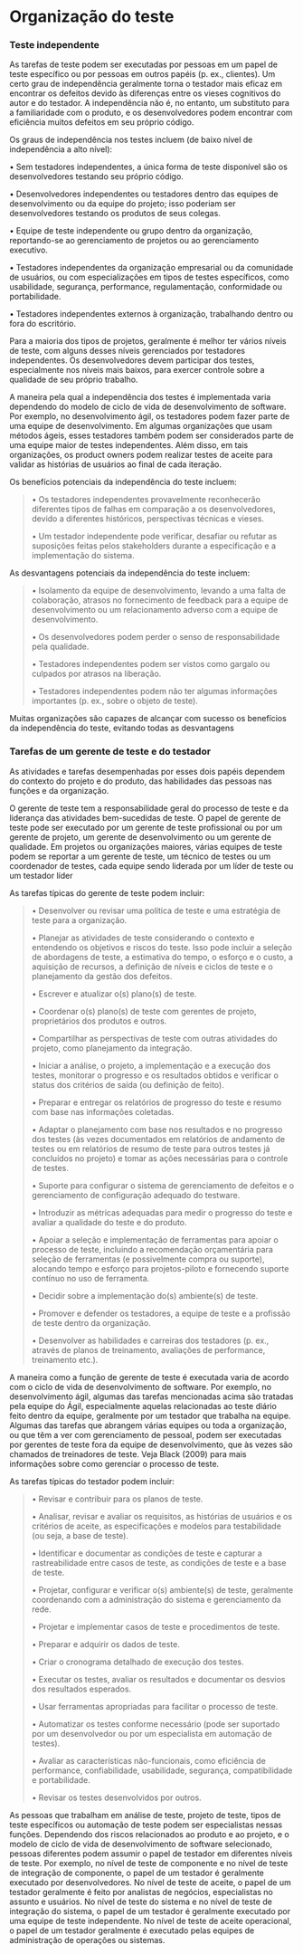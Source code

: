 # Organização do teste

### Teste independente

As tarefas de teste podem ser executadas por pessoas em um papel de teste específico ou por pessoas em outros papéis (p. ex., clientes). Um certo grau de independência geralmente torna o testador mais eficaz em encontrar os defeitos devido às diferenças entre os vieses cognitivos do autor e do testador. A independência não é, no entanto, um substituto para a familiaridade com o produto, e os desenvolvedores podem encontrar com eficiência muitos defeitos em seu próprio código.

Os graus de independência nos testes incluem (de baixo nível de independência a alto nível):

• Sem testadores independentes, a única forma de teste disponível são os desenvolvedores testando seu próprio código.

• Desenvolvedores independentes ou testadores dentro das equipes de desenvolvimento ou da equipe do projeto; isso poderiam ser desenvolvedores testando os produtos de seus colegas.

• Equipe de teste independente ou grupo dentro da organização, reportando-se ao gerenciamento de projetos ou ao gerenciamento executivo.

• Testadores independentes da organização empresarial ou da comunidade de usuários, ou com especializações em tipos de testes específicos, como usabilidade, segurança, performance, regulamentação, conformidade ou portabilidade.

• Testadores independentes externos à organização, trabalhando dentro ou fora do escritório.

Para a maioria dos tipos de projetos, geralmente é melhor ter vários níveis de teste, com alguns desses níveis gerenciados por testadores independentes. Os desenvolvedores devem participar dos testes, especialmente nos níveis mais baixos, para exercer controle sobre a qualidade de seu próprio trabalho.

A maneira pela qual a independência dos testes é implementada varia dependendo do modelo de ciclo de vida de desenvolvimento de software. Por exemplo, no desenvolvimento ágil, os testadores podem fazer parte de uma equipe de desenvolvimento. Em algumas organizações que usam métodos ágeis, esses testadores também podem ser considerados parte de uma equipe maior de testes independentes. Além disso, em tais organizações, os product owners podem realizar testes de aceite para validar as histórias de usuários ao final de cada iteração.

Os benefícios potenciais da independência do teste incluem:

> • Os testadores independentes provavelmente reconhecerão diferentes tipos de falhas em comparação a os desenvolvedores, devido a diferentes históricos, perspectivas técnicas e vieses.
> 
> • Um testador independente pode verificar, desafiar ou refutar as suposições feitas pelos stakeholders durante a especificação e a implementação do sistema.
> 

As desvantagens potenciais da independência do teste incluem:

> • Isolamento da equipe de desenvolvimento, levando a uma falta de colaboração, atrasos no fornecimento de feedback para a equipe de desenvolvimento ou um relacionamento adverso com a equipe de desenvolvimento.
> 
> • Os desenvolvedores podem perder o senso de responsabilidade pela qualidade.
> 
> • Testadores independentes podem ser vistos como gargalo ou culpados por atrasos na liberação.
> 
> • Testadores independentes podem não ter algumas informações importantes (p. ex., sobre o objeto de teste).
> 

Muitas organizações são capazes de alcançar com sucesso os benefícios da independência do teste, evitando todas as desvantagens

### Tarefas de um gerente de teste e do testador

As atividades e tarefas desempenhadas por esses dois papéis dependem do contexto do projeto e do produto, das habilidades das pessoas nas funções e da organização.

O gerente de teste tem a responsabilidade geral do processo de teste e da liderança das atividades bem-sucedidas de teste. O papel de gerente de teste pode ser executado por um gerente de teste profissional ou por um gerente de projeto, um gerente de desenvolvimento ou um gerente de qualidade. Em projetos ou organizações maiores, várias equipes de teste podem se reportar a um gerente de teste, um técnico de testes ou um coordenador de testes, cada equipe sendo liderada por um líder de teste ou um testador líder

As tarefas típicas do gerente de teste podem incluir:

> • Desenvolver ou revisar uma política de teste e uma estratégia de teste para a organização.
> 
> • Planejar as atividades de teste considerando o contexto e entendendo os objetivos e riscos do teste. Isso pode incluir a seleção de abordagens de teste, a estimativa do tempo, o esforço e o custo, a aquisição de recursos, a definição de níveis e ciclos de teste e o planejamento da gestão dos defeitos.
> 
> • Escrever e atualizar o(s) plano(s) de teste.
> 
> • Coordenar o(s) plano(s) de teste com gerentes de projeto, proprietários dos produtos e outros.
> 
> • Compartilhar as perspectivas de teste com outras atividades do projeto, como planejamento da integração.
> 
> • Iniciar a análise, o projeto, a implementação e a execução dos testes, monitorar o progresso e os resultados obtidos e verificar o status dos critérios de saída (ou definição de feito).
> 
> • Preparar e entregar os relatórios de progresso do teste e resumo com base nas informações coletadas.
> 
> • Adaptar o planejamento com base nos resultados e no progresso dos testes (às vezes documentados em relatórios de andamento de testes ou em relatórios de resumo de teste para outros testes já concluídos no projeto) e tomar as ações necessárias para o controle de testes.
> 
> • Suporte para configurar o sistema de gerenciamento de defeitos e o gerenciamento de configuração adequado do testware.
> 
> • Introduzir as métricas adequadas para medir o progresso do teste e avaliar a qualidade do teste e do produto.
> 
> • Apoiar a seleção e implementação de ferramentas para apoiar o processo de teste, incluindo a recomendação orçamentária para seleção de ferramentas (e possivelmente compra ou suporte), alocando tempo e esforço para projetos-piloto e fornecendo suporte contínuo no uso de ferramenta.
> 
> • Decidir sobre a implementação do(s) ambiente(s) de teste.
> 
> • Promover e defender os testadores, a equipe de teste e a profissão de teste dentro da organização.
> 
> • Desenvolver as habilidades e carreiras dos testadores (p. ex., através de planos de treinamento, avaliações de performance, treinamento etc.).
> 

A maneira como a função de gerente de teste é executada varia de acordo com o ciclo de vida de desenvolvimento de software. Por exemplo, no desenvolvimento ágil, algumas das tarefas mencionadas acima são tratadas pela equipe do Ágil, especialmente aquelas relacionadas ao teste diário feito dentro da equipe, geralmente por um testador que trabalha na equipe. Algumas das tarefas que abrangem várias equipes ou toda a organização, ou que têm a ver com gerenciamento de pessoal, podem ser executadas por gerentes de teste fora da equipe de desenvolvimento, que às vezes são chamados de treinadores de teste. Veja Black (2009) para mais informações sobre como gerenciar o processo de teste.

As tarefas típicas do testador podem incluir:

> • Revisar e contribuir para os planos de teste.
> 
> • Analisar, revisar e avaliar os requisitos, as histórias de usuários e os critérios de aceite, as especificações e modelos para testabilidade (ou seja, a base de teste).
> 
> • Identificar e documentar as condições de teste e capturar a rastreabilidade entre casos de teste, as condições de teste e a base de teste.
> 
> • Projetar, configurar e verificar o(s) ambiente(s) de teste, geralmente coordenando com a administração do sistema e gerenciamento da rede.
> 
> • Projetar e implementar casos de teste e procedimentos de teste.
> 
> • Preparar e adquirir os dados de teste.
> 
> • Criar o cronograma detalhado de execução dos testes.
> 
> • Executar os testes, avaliar os resultados e documentar os desvios dos resultados esperados.
> 
> • Usar ferramentas apropriadas para facilitar o processo de teste.
> 
> • Automatizar os testes conforme necessário (pode ser suportado por um desenvolvedor ou por um especialista em automação de testes).
> 
> • Avaliar as características não-funcionais, como eficiência de performance, confiabilidade, usabilidade, segurança, compatibilidade e portabilidade.
> 
> • Revisar os testes desenvolvidos por outros.

As pessoas que trabalham em análise de teste, projeto de teste, tipos de teste específicos ou automação de teste podem ser especialistas nessas funções. Dependendo dos riscos relacionados ao produto e ao projeto, e o modelo de ciclo de vida de desenvolvimento de software selecionado, pessoas diferentes podem assumir o papel de testador em diferentes níveis de teste. Por exemplo, no nível de teste de componente e no nível de teste de integração de componente, o papel de um testador é geralmente executado por desenvolvedores. No nível de teste de aceite, o papel de um testador geralmente é feito por analistas de negócios, especialistas no assunto e usuários. No nível de teste do sistema e no nível de teste de integração do sistema, o papel de um testador é geralmente executado por uma equipe de teste independente. No nível de teste de aceite operacional, o papel de um testador geralmente é executado pelas equipes de administração de operações ou sistemas.




